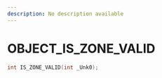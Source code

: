 ```yaml
---
description: No description available 
---
```


# OBJECT\_IS_ZONE_VALID

```cpp
int IS_ZONE_VALID(int _Unk0);
```